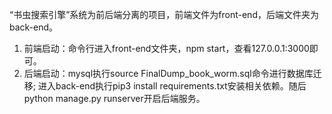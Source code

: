 “书虫搜索引擎”系统为前后端分离的项目，前端文件为front-end，后端文件夹为back-end。
1. 前端启动：命令行进入front-end文件夹，npm start，查看127.0.0.1:3000即可。
2. 后端启动：mysql执行source FinalDump_book_worm.sql命令进行数据库迁移;
	     进入back-end执行pip3 install requirements.txt安装相关依赖。随后python manage.py runserver开启后端服务。